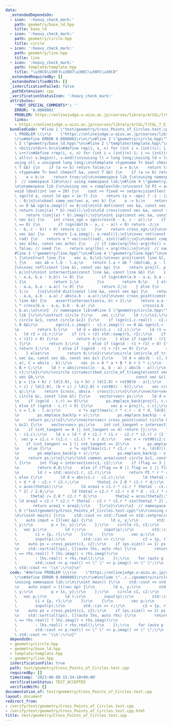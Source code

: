 ```yaml
---
data:
  _extendedDependsOn:
  - icon: ':heavy_check_mark:'
    path: geometry/base_ld.hpp
    title: base_ld
  - icon: ':heavy_check_mark:'
    path: geometry/circle.hpp
    title: circle
  - icon: ':heavy_check_mark:'
    path: geometry/line.hpp
    title: line
  - icon: ':heavy_check_mark:'
    path: template/template.hpp
    title: "\u30C6\u30F3\u30D7\u30EC\u30FC\u30C8"
  _extendedRequiredBy: []
  _extendedVerifiedWith: []
  _isVerificationFailed: false
  _pathExtension: cpp
  _verificationStatusIcon: ':heavy_check_mark:'
  attributes:
    '*NOT_SPECIAL_COMMENTS*': ''
    ERROR: '0.0000001'
    PROBLEM: https://onlinejudge.u-aizu.ac.jp/courses/library/4/CGL/7/CGL_7_E
    links:
    - https://onlinejudge.u-aizu.ac.jp/courses/library/4/CGL/7/CGL_7_E
  bundledCode: "#line 1 \"test/geometry/Cross_Points_of_Circles.test.cpp\"\n#define\
    \ PROBLEM \\\r\n    \"https://onlinejudge.u-aizu.ac.jp/courses/library/4/CGL/7/CGL_7_E\"\
    \r\n#define ERROR 0.0000001\r\n\r\n#line 2 \"geometry/circle.hpp\"\n\r\n#line\
    \ 2 \"geometry/base_ld.hpp\"\n\n#line 2 \"template/template.hpp\"\n\n#include\
    \ <bits/stdc++.h>\n\n#define rep(i, s, n) for (int i = (int)(s); i < (int)(n);\
    \ i++)\n#define rrep(i, s, n) for (int i = (int)(n)-1; i >= (int)(s); i--)\n#define\
    \ all(v) v.begin(), v.end()\n\nusing ll = long long;\nusing ld = long double;\n\
    using ull = unsigned long long;\n\ntemplate <typename T> bool chmin(T &a, const\
    \ T &b) {\n    if (a <= b) return false;\n    a = b;\n    return true;\n}\ntemplate\
    \ <typename T> bool chmax(T &a, const T &b) {\n    if (a >= b) return false;\n\
    \    a = b;\n    return true;\n}\n\nnamespace lib {\n\nusing namespace std;\n\n\
    }  // namespace lib\n\n// using namespace lib;\n#line 4 \"geometry/base_ld.hpp\"\
    \n\nnamespace lib {\n\nusing vec = complex<ld>;\n\nconst ld PI = acos(-1);\n\n\
    void ldout(int len = 20) {\n    cout << fixed << setprecision(len);\n}\n\nint\
    \ sgn(ld a, const ld eps = 1e-7) {\n    return (a < -eps) ? -1 : (a > eps) ? 1\
    \ : 0;\n}\n\nbool same_vec(vec a, vec b) {\n    a -= b;\n    return sgn(a.real())\
    \ == 0 && sgn(a.imag()) == 0;\n}\n\nld dot(const vec &a, const vec &b) {\n   \
    \ return (conj(a) * b).real();\n}\n\nld cross(const vec &a, const vec &b) {\n\
    \    return (conj(a) * b).imag();\n}\n\nint isp(const vec &a, const vec &b, const\
    \ vec &c) {\n    int cross_sgn = sgn(cross(b - a, c - a));\n    if (cross_sgn\
    \ == 0) {\n        if (sgn(dot(b - a, c - a)) < 0) return -2;\n        if (sgn(dot(a\
    \ - b, c - b)) < 0) return 2;\n    }\n    return cross_sgn;\n}\n\nvec rot90(const\
    \ vec &a) {\n    return {-a.imag(), a.real()};\n}\n\nvec rot(const vec &a, ld\
    \ rad) {\n    return a * vec(cosl(rad), sinl(rad));\n}\n\nbool comp_for_argument_sort(const\
    \ vec &lhs, const vec &rhs) {\n    // if (abs(arg(lhs)-arg(rhs)) < eps) return\
    \ false; // need ?\n    return arg(lhs) < arg(rhs);\n}\n\n}  // namespace lib\n\
    #line 2 \"geometry/line.hpp\"\n\n#line 4 \"geometry/line.hpp\"\n\nnamespace lib\
    \ {\n\nstruct line {\n    vec a, b;\n};\n\nvec proj(const line &l, const vec &p)\
    \ {\n    vec ab = l.b - l.a;\n    return l.a + ab * (dot(ab, p - l.a) / norm(ab));\n\
    }\n\nvec refl(const line &l, const vec &p) {\n    return proj(l, p) * ld(2) -\
    \ p;\n}\n\nint intersection(const line &a, const line &b) {\n    if (sgn(cross(a.b\
    \ - a.a, b.a - b.b)) != 0) {\n        if (sgn(dot(a.b - a.a, b.a - b.b)) == 0)\
    \ {\n            return 1;\n        }\n        return 0;\n    } else if (sgn(cross(a.b\
    \ - a.a, b.a - a.a)) != 0) {\n        return 2;\n    } else {\n        return\
    \ 3;\n    }\n}\n\nld dist(const line &a, const vec &p) {\n    return abs(cross(p\
    \ - a.a, a.b - a.a) / abs(a.b - a.a));\n}\n\nvec cross_point(const line &a, const\
    \ line &b) {\n    assert(intersection(a, b) < 2);\n    return a.a + (a.b - a.a)\
    \ * cross(b.a - a.a, b.b - b.a) /\n                     cross(a.b - a.a, b.b -\
    \ b.a);\n}\n\n}  // namespace lib\n#line 5 \"geometry/circle.hpp\"\n\r\nnamespace\
    \ lib {\r\n\r\nstruct circle {\r\n    vec c;\r\n    ld r;\r\n};\r\n\r\nint intersection(const\
    \ circle &c1, const circle &c2) {\r\n    if (sgn(c1.c.real() - c2.c.real()) ==\
    \ 0 &&\r\n        sgn(c1.c.imag() - c2.c.imag()) == 0 && sgn(c1.r - c2.r) == 0)\r\
    \n        return 5;\r\n    ld d = abs(c1.c - c2.c);\r\n    ld r1 = c1.r;\r\n \
    \   ld r2 = c2.r;\r\n    if (r1 < r2) std::swap(r1, r2);\r\n    if (sgn(d - (r1\
    \ + r2)) > 0) {\r\n        return 4;\r\n    } else if (sgn(d - (r1 + r2) == 0))\
    \ {\r\n        return 3;\r\n    } else if (sgn(d - r1 + r2) > 0) {\r\n       \
    \ return 2;\r\n    } else if (sgn(d - r1 + r2) == 0) {\r\n        return 1;\r\n\
    \    } else\r\n        return 0;\r\n}\r\n\r\ncircle incircle_of_triangle(const\
    \ vec &a, const vec &b, const vec &c) {\r\n    ld A = abs(b - c), B = abs(c -\
    \ a), C = abs(a - b);\r\n    vec in = A * a + B * b + C * c;\r\n    in /= A +\
    \ B + C;\r\n    ld r = abs(cross(in - a, b - a) / abs(b - a));\r\n    return {in,\
    \ r};\r\n}\r\n\r\ncircle circumscribed_circle_of_triangle(const vec &a, const\
    \ vec &b,\r\n                                        const vec &c) {\r\n    line\
    \ p = {(a + b) / ld(2.0), (a + b) / ld(2.0) + rot90(b - a)};\r\n    line q = {(b\
    \ + c) / ld(2.0), (b + c) / ld(2.0) + rot90(c - b)};\r\n    vec cross = cross_point(p,\
    \ q);\r\n    return {cross, abs(a - cross)};\r\n}\r\n\r\nvector<vec> cross_point(const\
    \ circle &c, const line &l) {\r\n    vector<vec> ps;\r\n    ld d = dist(l, c.c);\r\
    \n    if (sgn(d - c.r) == 0)\r\n        ps.emplace_back(proj(l, c.c));\r\n   \
    \ else if (sgn(d - c.r) < 0) {\r\n        vec p = proj(l, c.c);\r\n        vec\
    \ v = l.b - l.a;\r\n        v *= sqrt(max(c.r * c.r - d * d, ld(0))) / abs(v);\r\
    \n        ps.emplace_back(p + v);\r\n        ps.emplace_back(p - v);\r\n    }\r\
    \n    return ps;\r\n}\r\n\r\nvector<vec> cross_point(const circle &c1, const circle\
    \ &c2) {\r\n    vector<vec> ps;\r\n    int cnt_tangent = intersection(c1, c2);\r\
    \n    if (cnt_tangent == 0 || cnt_tangent == 4) return {};\r\n    ld d = abs(c2.c\
    \ - c1.c);\r\n    ld x = (d * d + c1.r * c1.r - c2.r * c2.r) / (2 * d);\r\n  \
    \  vec p = c1.c + (c2.c - c1.c) * x / d;\r\n    vec v = rot90(c2.c - c1.c);\r\n\
    \    if (cnt_tangent == 1 || cnt_tangent == 3)\r\n        ps.emplace_back(p);\r\
    \n    else {\r\n        v *= sqrt(max(c1.r * c1.r - x * x, ld(0))) / abs(v);\r\
    \n        ps.emplace_back(p + v);\r\n        ps.emplace_back(p - v);\r\n    }\r\
    \n    return ps;\r\n}\r\n\r\nld common_area(const circle &c1, const circle &c2)\
    \ {\r\n    int flag = intersection(c1, c2);\r\n    if (flag == 3 || flag == 4)\r\
    \n        return 0.0;\r\n    else if (flag == 0 || flag == 1 || flag == 5) {\r\
    \n        ld r = std::min(c1.r, c2.r);\r\n        return PI * r * r;\r\n    }\
    \ else {\r\n        ld d = abs(c1.c - c2.c);\r\n        ld theta1 = c1.r * c1.r\
    \ + d * d - c2.r * c2.r;\r\n        theta1 /= 2.0 * c1.r * d;\r\n        theta1\
    \ = acos(theta1);\r\n        ld area1 = c1.r * c1.r * theta1 - c1.r * c1.r * sin(theta1\
    \ * 2) / 2.0;\r\n        ld theta2 = c2.r * c2.r + d * d - c1.r * c1.r;\r\n  \
    \      theta2 /= 2.0 * c2.r * d;\r\n        theta2 = acos(theta2);\r\n       \
    \ ld area2 = c2.r * c2.r * theta2 - c2.r * c2.r * sin(theta2 * 2) / 2.0;\r\n \
    \       return area1 + area2;\r\n    }\r\n}\r\n\r\n}  // namespace lib\r\n#line\
    \ 6 \"test/geometry/Cross_Points_of_Circles.test.cpp\"\n\r\nusing namespace lib;\r\
    \n\r\nint main() {\r\n    std::cout << std::fixed << std::setprecision(15);\r\n\
    \    auto input = [](vec &p) {\r\n        ld x, y;\r\n        std::cin >> x >>\
    \ y;\r\n        p = {x, y};\r\n    };\r\n    circle c1, c2;\r\n    {\r\n     \
    \   vec p;\r\n        ld r;\r\n        input(p);\r\n        std::cin >> r;\r\n\
    \        c1 = {p, r};\r\n    }\r\n    {\r\n        vec p;\r\n        ld r;\r\n\
    \        input(p);\r\n        std::cin >> r;\r\n        c2 = {p, r};\r\n    }\r\
    \n    auto ps = cross_point(c1, c2);\r\n    if (ps.size() == 1) ps.emplace_back(ps.back());\r\
    \n    std::sort(all(ps), [](auto lhs, auto rhs) {\r\n        return lhs.real()\
    \ == rhs.real() ? lhs.imag() < rhs.imag()\r\n                                \
    \        : lhs.real() < rhs.real();\r\n    });\r\n    for (auto p : ps) {\r\n\
    \        std::cout << p.real() << \" \" << p.imag() << \" \";\r\n    }\r\n   \
    \ std::cout << '\\n';\r\n}\n"
  code: "#define PROBLEM \\\r\n    \"https://onlinejudge.u-aizu.ac.jp/courses/library/4/CGL/7/CGL_7_E\"\
    \r\n#define ERROR 0.0000001\r\n\r\n#include \"../../geometry/circle.hpp\"\r\n\r\
    \nusing namespace lib;\r\n\r\nint main() {\r\n    std::cout << std::fixed << std::setprecision(15);\r\
    \n    auto input = [](vec &p) {\r\n        ld x, y;\r\n        std::cin >> x >>\
    \ y;\r\n        p = {x, y};\r\n    };\r\n    circle c1, c2;\r\n    {\r\n     \
    \   vec p;\r\n        ld r;\r\n        input(p);\r\n        std::cin >> r;\r\n\
    \        c1 = {p, r};\r\n    }\r\n    {\r\n        vec p;\r\n        ld r;\r\n\
    \        input(p);\r\n        std::cin >> r;\r\n        c2 = {p, r};\r\n    }\r\
    \n    auto ps = cross_point(c1, c2);\r\n    if (ps.size() == 1) ps.emplace_back(ps.back());\r\
    \n    std::sort(all(ps), [](auto lhs, auto rhs) {\r\n        return lhs.real()\
    \ == rhs.real() ? lhs.imag() < rhs.imag()\r\n                                \
    \        : lhs.real() < rhs.real();\r\n    });\r\n    for (auto p : ps) {\r\n\
    \        std::cout << p.real() << \" \" << p.imag() << \" \";\r\n    }\r\n   \
    \ std::cout << '\\n';\r\n}"
  dependsOn:
  - geometry/circle.hpp
  - geometry/base_ld.hpp
  - template/template.hpp
  - geometry/line.hpp
  isVerificationFile: true
  path: test/geometry/Cross_Points_of_Circles.test.cpp
  requiredBy: []
  timestamp: '2023-06-08 15:34:10+09:00'
  verificationStatus: TEST_ACCEPTED
  verifiedWith: []
documentation_of: test/geometry/Cross_Points_of_Circles.test.cpp
layout: document
redirect_from:
- /verify/test/geometry/Cross_Points_of_Circles.test.cpp
- /verify/test/geometry/Cross_Points_of_Circles.test.cpp.html
title: test/geometry/Cross_Points_of_Circles.test.cpp
---
```

